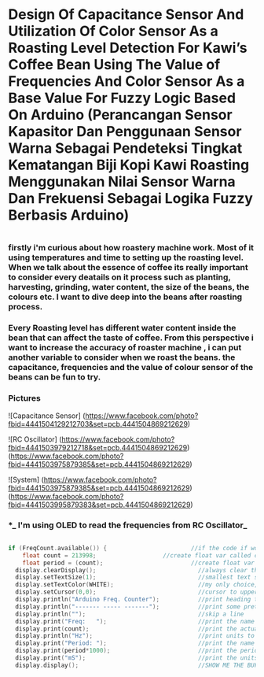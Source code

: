 # Design Of Capacitance Sensor And Utilization Of Color Sensor As a Roasting Level Detection For Kawi’s Coffee Bean Using The Value of Frequencies And Color Sensor As a Base Value For Fuzzy Logic Based On Arduino (Perancangan Sensor Kapasitor Dan Penggunaan Sensor Warna Sebagai Pendeteksi Tingkat Kematangan Biji Kopi Kawi Roasting Menggunakan Nilai Sensor Warna Dan Frekuensi Sebagai Logika Fuzzy Berbasis Arduino)

#

### firstly i'm curious about how roastery machine work. Most of it using temperatures and time to setting up the roasting level. When we talk about the essence of coffee its really important to consider every deatails on it process such as planting, harvesting, grinding, water content, the size of the beans, the colours etc. I want to dive deep into the beans after roasting process.

### Every Roasting level has different water content inside the bean that can affect the taste of coffee. From this perspective i want to increase the accuracy of roaster machine , i can put another variable to consider when we roast the beans. the capacitance, frequencies and the value of colour sensor of the beans can be fun to try.

### Pictures

![Capacitance Sensor] (https://www.facebook.com/photo?fbid=4441504129212703&set=pcb.4441504869212629)

![RC Oscillator] (https://www.facebook.com/photo?fbid=4441503979212718&set=pcb.4441504869212629)
(https://www.facebook.com/photo?fbid=4441503975879385&set=pcb.4441504869212629)

![System] (https://www.facebook.com/photo?fbid=4441503975879385&set=pcb.4441504869212629)
(https://www.facebook.com/photo?fbid=4441503995879383&set=pcb.4441504869212629)

### \***_ I'm using OLED to read the frequencies from RC Oscillator_**

```c++

if (FreqCount.available()) {                        //if the code if working
    float count = 213998;                   //create float var called count and populate it with current frequency count
    float period = (count);                         //create float var called period and populate it with the inverse of the frequency
  display.clearDisplay();                             //always clear the display first
  display.setTextSize(1);                             //smallest text size
  display.setTextColor(WHITE);                        //my only choice, really
  display.setCursor(0,0);                             //cursor to upper left
  display.println("Arduino Freq. Counter");           //print heading to buffer
  display.println("------- ----- -------");           //print some pretty line to buffer
  display.println("");                                //skip a line
  display.print("Freq:   ");                          //print the name of the function to buffer
  display.print(count);                               //print the actual counted frequency to buffer
  display.println("Hz");                              //print units to buffer & drop down 1 line
  display.print("Period: ");                          //print the name of the fuction to buffer
  display.print(period*1000);                         //print the period of signal in milliseconds to buffer
  display.print("mS");                                //print the units to buffer
  display.display();                                  //SHOW ME THE BUFFER!!!!
```
